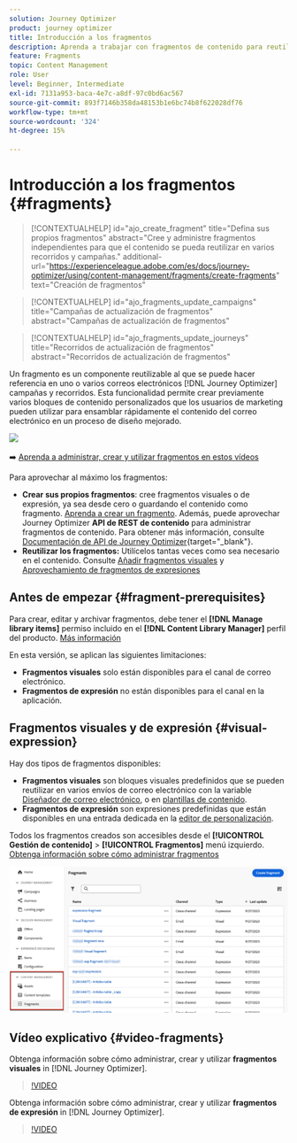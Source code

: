 ```yaml
---
solution: Journey Optimizer
product: journey optimizer
title: Introducción a los fragmentos
description: Aprenda a trabajar con fragmentos de contenido para reutilizar contenido en campañas y recorridos de Journey Optimizer
feature: Fragments
topic: Content Management
role: User
level: Beginner, Intermediate
exl-id: 7131a953-baca-4e7c-a8df-97c0bd6ac567
source-git-commit: 893f7146b358da48153b1e6bc74b8f622028df76
workflow-type: tm+mt
source-wordcount: '324'
ht-degree: 15%

---
```


# Introducción a los fragmentos {#fragments}

>[!CONTEXTUALHELP]
>id="ajo_create_fragment"
>title="Defina sus propios fragmentos"
>abstract="Cree y administre fragmentos independientes para que el contenido se pueda reutilizar en varios recorridos y campañas."
>additional-url="https://experienceleague.adobe.com/es/docs/journey-optimizer/using/content-management/fragments/create-fragments" text="Creación de fragmentos"

>[!CONTEXTUALHELP]
>id="ajo_fragments_update_campaigns"
>title="Campañas de actualización de fragmentos"
>abstract="Campañas de actualización de fragmentos"

>[!CONTEXTUALHELP]
>id="ajo_fragments_update_journeys"
>title="Recorridos de actualización de fragmentos"
>abstract="Recorridos de actualización de fragmentos"

Un fragmento es un componente reutilizable al que se puede hacer referencia en uno o varios correos electrónicos [!DNL Journey Optimizer] campañas y recorridos. Esta funcionalidad permite crear previamente varios bloques de contenido personalizados que los usuarios de marketing pueden utilizar para ensamblar rápidamente el contenido del correo electrónico en un proceso de diseño mejorado.

![](../rn/assets/do-not-localize/fragments.gif)

➡️ [Aprenda a administrar, crear y utilizar fragmentos en estos vídeos](#video-fragments)

Para aprovechar al máximo los fragmentos:

* **Crear sus propios fragmentos**: cree fragmentos visuales o de expresión, ya sea desde cero o guardando el contenido como fragmento. [Aprenda a crear un fragmento](#create-fragments). Además, puede aprovechar Journey Optimizer **API de REST de contenido** para administrar fragmentos de contenido. Para obtener más información, consulte [Documentación de API de Journey Optimizer](https://developer.adobe.com/journey-optimizer-apis/references/content/){target="_blank"}.
* **Reutilizar los fragmentos:** Utilícelos tantas veces como sea necesario en el contenido. Consulte [Añadir fragmentos visuales](../email/use-visual-fragments.md) y [Aprovechamiento de fragmentos de expresiones](../personalization/use-expression-fragments.md)

## Antes de empezar {#fragment-prerequisites}

Para crear, editar y archivar fragmentos, debe tener el **[!DNL Manage library items]** permiso incluido en el **[!DNL Content Library Manager]** perfil del producto. [Más información](../administration/ootb-product-profiles.md#content-library-manager)

En esta versión, se aplican las siguientes limitaciones:

* **Fragmentos visuales** solo están disponibles para el canal de correo electrónico.
* **Fragmentos de expresión** no están disponibles para el canal en la aplicación.

## Fragmentos visuales y de expresión {#visual-expression}

Hay dos tipos de fragmentos disponibles:

* **Fragmentos visuales** son bloques visuales predefinidos que se pueden reutilizar en varios envíos de correo electrónico con la variable [Diseñador de correo electrónico](../email/get-started-email-design.md), o en [plantillas de contenido](../email/use-email-templates.md).
* **Fragmentos de expresión** son expresiones predefinidas que están disponibles en una entrada dedicada en la [editor de personalización](../personalization/personalization-build-expressions.md).

Todos los fragmentos creados son accesibles desde el **[!UICONTROL Gestión de contenido]** > **[!UICONTROL Fragmentos]**  menú izquierdo. [Obtenga información sobre cómo administrar fragmentos](../content-management/manage-fragments.md)

![](assets/fragment-list.png)

## Vídeo explicativo {#video-fragments}

Obtenga información sobre cómo administrar, crear y utilizar **fragmentos visuales** in [!DNL Journey Optimizer].

>[!VIDEO](https://video.tv.adobe.com/v/3419932/?quality=12)

Obtenga información sobre cómo administrar, crear y utilizar **fragmentos de expresión** in [!DNL Journey Optimizer].

>[!VIDEO](https://video.tv.adobe.com/v/3424587/?quality=12)
